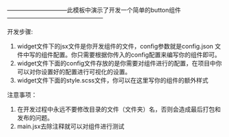 ——————————此模板中演示了开发一个简单的button组件————————————————

开发步骤:
1. widget文件下的jsx文件是你开发组件的文件，config参数就是config.json 文件中写的组件配置。你只需要根据你传入的config配置来编写你的组件即可。
2. widget文件下面的config文件存放的是你需要对组件进行的配置，在项目中你可以对你设置好的配置进行可视化的设置。
3. widget文件下面的style.scss文件，你可以在这里写你的组件的额外样式

注意事项：
1. 在开发过程中永远不要修改目录的文件（文件夹）名，否则会造成最后打包和发布的问题。
2. main.jsx去除注释就可以对组件进行测试

